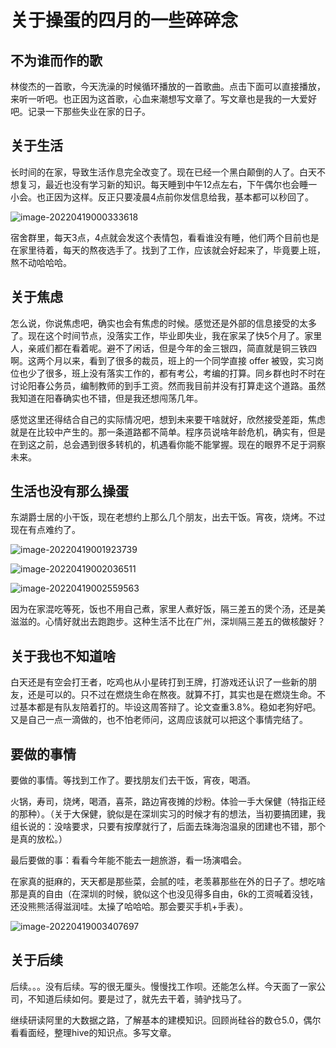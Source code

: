 # 关于操蛋的四月的一些碎碎念

## 不为谁而作的歌

林俊杰的一首歌，今天洗澡的时候循环播放的一首歌曲。点击下面可以直接播放，来听一听吧。也正因为这首歌，心血来潮想写文章了。写文章也是我的一大爱好吧。记录一下那些失业在家的日子。



## 关于生活

长时间的在家，导致生活作息完全改变了。现在已经一个黑白颠倒的人了。白天不想复习，最近也没有学习新的知识。每天睡到中午12点左右，下午偶尔也会睡一小会。也正因为这样。反正只要凌晨4点前你发信息给我，基本都可以秒回了。

![image-20220419000333618](https://ssuublog.oss-cn-shenzhen.aliyuncs.com/%E7%94%9F%E6%B4%BB/%E7%86%AC%E5%A4%9C.png)

宿舍群里，每天3点，4点就会发这个表情包，看看谁没有睡，他们两个目前也是在家里待着，每天的熬夜选手了。找到了工作，应该就会好起来了，毕竟要上班，熬不动哈哈哈。

## 关于焦虑

怎么说，你说焦虑吧，确实也会有焦虑的时候。感觉还是外部的信息接受的太多了。现在这个时间节点，没落实工作，毕业即失业，我在家呆了快5个月了。家里人，亲戚们都在看着呢。避不了闲话，但是今年的金三银四，简直就是铜三铁四啊。这两个月以来，看到了很多的裁员，班上的一个同学直接 offer 被毁，实习岗位也少了很多，班上没有落实工作的，都有考公，考编的打算。同乡群也时不时在讨论阳春公务员，编制教师的到手工资。然而我目前并没有打算走这个道路。虽然我知道在阳春确实也不错，但是我还想闯荡几年。

感觉这里还得结合自己的实际情况吧，想到未来要干啥就好，欣然接受差距，焦虑就是在比较中产生的。那一条道路都不简单。程序员说啥年龄危机，确实有，但是在到这之前，总会遇到很多转机的，机遇看你能不能掌握。现在的眼界不足于洞察未来。

## 生活也没有那么操蛋

东湖爵士居的小干饭，现在老想约上那么几个朋友，出去干饭。宵夜，烧烤。不过现在有点难约了。

![image-20220419001923739](https://ssuublog.oss-cn-shenzhen.aliyuncs.com/%E7%94%9F%E6%B4%BB/%E7%88%B5%E5%A3%AB%E5%B1%85%E7%9A%84%E5%B9%B2%E9%A5%AD1.png)

![image-20220419002036511](https://ssuublog.oss-cn-shenzhen.aliyuncs.com/%E7%94%9F%E6%B4%BB/%E7%88%B5%E5%A3%AB%E5%B1%85%E7%9A%84%E5%B9%B2%E9%A5%AD2.png)

![image-20220419002559563](https://ssuublog.oss-cn-shenzhen.aliyuncs.com/%E7%94%9F%E6%B4%BB/%E4%B8%9C%E6%B9%96%E7%BB%BF%E9%81%93.png)

因为在家混吃等死，饭也不用自己煮，家里人煮好饭，隔三差五的煲个汤，还是美滋滋的。心情好就出去跑跑步。这种生活不比在广州，深圳隔三差五的做核酸好？

## 关于我也不知道啥

白天还是有空会打王者，吃鸡也从小星砖打到王牌，打游戏还认识了一些新的朋友，还是可以的。只不过在燃烧生命在熬夜。就算不打，其实也是在燃烧生命。不过基本都是有队友陪着打的。毕设这周答辩了。论文查重3.8%。稳如老狗好吧。又是自己一点一滴做的，也不怕老师问，这周应该就可以把这个事情完结了。

## 要做的事情

要做的事情。等找到工作了。要找朋友们去干饭，宵夜，喝酒。

火锅，寿司，烧烤，喝酒，喜茶，路边宵夜摊的炒粉。体验一手大保健（特指正经的那种）。（关于大保健，貌似是在深圳实习的时候才有的想法，当初要搞团建，我组长说的：没啥要求，只要有按摩就行了，后面去珠海泡温泉的团建也不错，那个是真的放松。）

最后要做的事：看看今年能不能去一趟旅游，看一场演唱会。

在家真的挺麻的，天天都是那些菜，会腻的哇，老羡慕那些在外的日子了。想吃啥那是真的自由（在深圳的时候，貌似这个也没见得多自由，6k的工资喊着没钱，还没熊熊活得滋润哇。太操了哈哈哈。那会要买手机+手表）。

![image-20220419003407697](https://ssuublog.oss-cn-shenzhen.aliyuncs.com/%E7%94%9F%E6%B4%BB/%E5%A5%95%E7%90%BC%E6%9C%8B%E5%8F%8B%E5%9C%88.png)

## 关于后续

后续。。。没有后续。写的很无厘头。慢慢找工作呗。还能怎么样。今天面了一家公司，不知道后续如何。要是过了，就先去干着，骑驴找马了。

继续研读阿里的大数据之路，了解基本的建模知识。回顾尚硅谷的数仓5.0，偶尔看看面经，整理hive的知识点。多写文章。